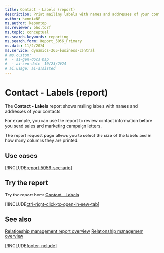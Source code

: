 ```yaml
---
title: Contact - Labels (report)
description: Print mailing labels with names and addresses of your contacts.
author: kennieNP
ms.author: kepontop
ms.reviewer: bholtorf
ms.topic: conceptual
ms.search.keywords: reporting
ms.search.form: Report_5056_Primary
ms.date: 11/2/2024
ms.service: dynamics-365-business-central
# ms.custom:
#  - ai-gen-docs-bap
#  - ai-seo-date: 10/23/2024
# ai.usage: ai-assisted
---
```


# Contact - Labels (report)

The **Contact - Labels** report shows mailing labels with names and addresses of your contacts. 

For example, you can use the report to review contact information before you send sales and marketing campaign letters.

The report request page allows you to select the size of the labels and in how many columns they are printed.


## Use cases

[!INCLUDE[report-5056-scenario](../includes/report-5056-scenario-include.md)]

<!-- 

Prompt

Below is a report in an ERP system. Provide 3-4 use cases for different personas working with project management or finance for projects.

Format like this:    
  
As a <persona>, use the report to    
* use case 1  
* use case 2    

Do not capitalize the persona names. 

Do not start lines with "Use the data to"

## Report name
Contact - Labels

## Report description


### What the report does

### Use cases


Please include your data sources and URLs

-->


## Try the report

Try the report here: [Contact - Labels](https://businesscentral.dynamics.com?report=5056)

[!INCLUDE[ctrl-right-click-to-open-in-new-tab](../includes/ctrl-right-click-to-open-in-new-tab.md)]


## See also

[Relationship management report overview](../marketing-reports.md)
[Relationship management overview](../marketing-relationship-management.md)

[!INCLUDE[footer-include](../includes/footer-banner.md)]